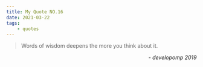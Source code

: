 ```yaml
---
title: My Quote NO.16
date: 2021-03-22
tags:
	- quotes
---
```


> Words of wisdom deepens the more you think about it.

<div style="text-align: right"> <i>- developomp 2019</i> </div>
